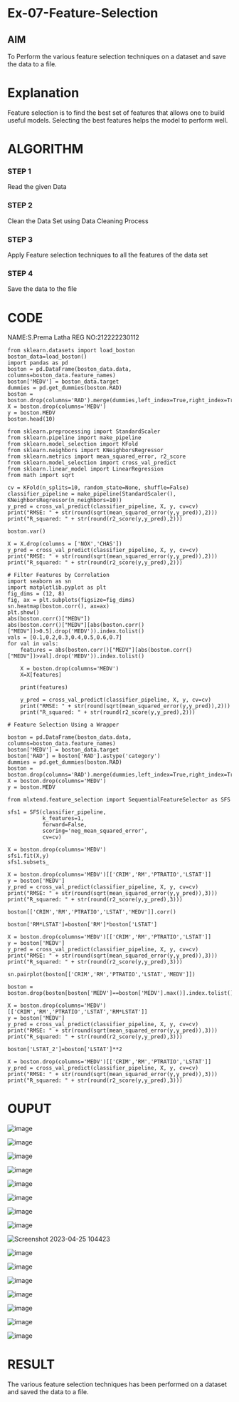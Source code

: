 # Ex-07-Feature-Selection
## AIM
To Perform the various feature selection techniques on a dataset and save the data to a file. 

# Explanation
Feature selection is to find the best set of features that allows one to build useful models.
Selecting the best features helps the model to perform well. 

# ALGORITHM
### STEP 1
Read the given Data
### STEP 2
Clean the Data Set using Data Cleaning Process
### STEP 3
Apply Feature selection techniques to all the features of the data set
### STEP 4
Save the data to the file


# CODE
NAME:S.Prema Latha
REG NO:212222230112

```
from sklearn.datasets import load_boston
boston_data=load_boston()
import pandas as pd
boston = pd.DataFrame(boston_data.data, columns=boston_data.feature_names)
boston['MEDV'] = boston_data.target
dummies = pd.get_dummies(boston.RAD)
boston = boston.drop(columns='RAD').merge(dummies,left_index=True,right_index=True)
X = boston.drop(columns='MEDV')
y = boston.MEDV
boston.head(10)

from sklearn.preprocessing import StandardScaler
from sklearn.pipeline import make_pipeline
from sklearn.model_selection import KFold
from sklearn.neighbors import KNeighborsRegressor
from sklearn.metrics import mean_squared_error, r2_score
from sklearn.model_selection import cross_val_predict
from sklearn.linear_model import LinearRegression
from math import sqrt

cv = KFold(n_splits=10, random_state=None, shuffle=False)
classifier_pipeline = make_pipeline(StandardScaler(), KNeighborsRegressor(n_neighbors=10))
y_pred = cross_val_predict(classifier_pipeline, X, y, cv=cv)
print("RMSE: " + str(round(sqrt(mean_squared_error(y,y_pred)),2)))
print("R_squared: " + str(round(r2_score(y,y_pred),2)))

boston.var()

X = X.drop(columns = ['NOX','CHAS'])
y_pred = cross_val_predict(classifier_pipeline, X, y, cv=cv)
print("RMSE: " + str(round(sqrt(mean_squared_error(y,y_pred)),2)))
print("R_squared: " + str(round(r2_score(y,y_pred),2)))

# Filter Features by Correlation
import seaborn as sn
import matplotlib.pyplot as plt
fig_dims = (12, 8)
fig, ax = plt.subplots(figsize=fig_dims)
sn.heatmap(boston.corr(), ax=ax)
plt.show()
abs(boston.corr()["MEDV"])
abs(boston.corr()["MEDV"][abs(boston.corr()["MEDV"])>0.5].drop('MEDV')).index.tolist()
vals = [0.1,0.2,0.3,0.4,0.5,0.6,0.7]
for val in vals:
    features = abs(boston.corr()["MEDV"][abs(boston.corr()["MEDV"])>val].drop('MEDV')).index.tolist()
    
    X = boston.drop(columns='MEDV')
    X=X[features]
    
    print(features)

    y_pred = cross_val_predict(classifier_pipeline, X, y, cv=cv)
    print("RMSE: " + str(round(sqrt(mean_squared_error(y,y_pred)),2)))
    print("R_squared: " + str(round(r2_score(y,y_pred),2)))

# Feature Selection Using a Wrapper

boston = pd.DataFrame(boston_data.data, columns=boston_data.feature_names)
boston['MEDV'] = boston_data.target
boston['RAD'] = boston['RAD'].astype('category')
dummies = pd.get_dummies(boston.RAD)
boston = boston.drop(columns='RAD').merge(dummies,left_index=True,right_index=True)
X = boston.drop(columns='MEDV')
y = boston.MEDV

from mlxtend.feature_selection import SequentialFeatureSelector as SFS

sfs1 = SFS(classifier_pipeline, 
           k_features=1, 
           forward=False, 
           scoring='neg_mean_squared_error',
           cv=cv)

X = boston.drop(columns='MEDV')
sfs1.fit(X,y)
sfs1.subsets_

X = boston.drop(columns='MEDV')[['CRIM','RM','PTRATIO','LSTAT']]
y = boston['MEDV']
y_pred = cross_val_predict(classifier_pipeline, X, y, cv=cv)
print("RMSE: " + str(round(sqrt(mean_squared_error(y,y_pred)),3)))
print("R_squared: " + str(round(r2_score(y,y_pred),3)))

boston[['CRIM','RM','PTRATIO','LSTAT','MEDV']].corr()

boston['RM*LSTAT']=boston['RM']*boston['LSTAT']

X = boston.drop(columns='MEDV')[['CRIM','RM','PTRATIO','LSTAT']]
y = boston['MEDV']
y_pred = cross_val_predict(classifier_pipeline, X, y, cv=cv)
print("RMSE: " + str(round(sqrt(mean_squared_error(y,y_pred)),3)))
print("R_squared: " + str(round(r2_score(y,y_pred),3)))

sn.pairplot(boston[['CRIM','RM','PTRATIO','LSTAT','MEDV']])

boston = boston.drop(boston[boston['MEDV']==boston['MEDV'].max()].index.tolist())

X = boston.drop(columns='MEDV')[['CRIM','RM','PTRATIO','LSTAT','RM*LSTAT']]
y = boston['MEDV']
y_pred = cross_val_predict(classifier_pipeline, X, y, cv=cv)
print("RMSE: " + str(round(sqrt(mean_squared_error(y,y_pred)),3)))
print("R_squared: " + str(round(r2_score(y,y_pred),3)))

boston['LSTAT_2']=boston['LSTAT']**2

X = boston.drop(columns='MEDV')[['CRIM','RM','PTRATIO','LSTAT']]
y_pred = cross_val_predict(classifier_pipeline, X, y, cv=cv)
print("RMSE: " + str(round(sqrt(mean_squared_error(y,y_pred)),3)))
print("R_squared: " + str(round(r2_score(y,y_pred),3)))

```
# OUPUT

![image](https://user-images.githubusercontent.com/120620842/234179786-0f0a6f7f-767d-4b66-b580-c8f2f6dd87f2.png)

![image](https://user-images.githubusercontent.com/120620842/234179861-9e88c1d0-aad7-49e4-93cf-c86d6bb8d663.png)

![image](https://user-images.githubusercontent.com/120620842/234179942-a6ec721f-058f-43db-8e3b-e39bc0297701.png)

![image](https://user-images.githubusercontent.com/120620842/234179985-e28623d6-9ede-46cd-a6ff-7188ca785503.png)

![image](https://user-images.githubusercontent.com/120620842/234180117-3996796f-7a2a-4ff2-a953-e04546f64600.png)

![image](https://user-images.githubusercontent.com/120620842/234180255-e4de13d0-6e9d-4eea-9884-a823f3d513ca.png)

![image](https://user-images.githubusercontent.com/120620842/234180319-51866abd-8dff-4c95-b8d1-adf23d29e6b0.png)

![image](https://user-images.githubusercontent.com/120620842/234180389-a9900ec2-ed8d-4423-be17-ea57376b8645.png)

![Screenshot 2023-04-25 104423](https://user-images.githubusercontent.com/120620842/234180534-1cbd3ecb-97d7-4f87-a769-0e930c7bf408.png)

![image](https://user-images.githubusercontent.com/120620842/234180622-679bb9f5-11b6-42de-9578-7a31ffbdbec0.png)

![image](https://user-images.githubusercontent.com/120620842/234180691-fa057211-7d34-4696-ae82-5901b1196c90.png)

![image](https://user-images.githubusercontent.com/120620842/234180742-8df9236e-9e49-4172-a071-079a19458a0f.png)

![image](https://user-images.githubusercontent.com/120620842/234180821-751ca2bf-054f-49f0-8383-0d17f9e32805.png)

![image](https://user-images.githubusercontent.com/120620842/234180902-0b74fba9-6445-42fc-9ea0-a771c780e466.png)

![image](https://user-images.githubusercontent.com/120620842/234181176-ad355ada-6b3d-4271-95ee-7dfc77dc69c5.png)

![image](https://user-images.githubusercontent.com/120620842/234181252-9714152d-03ad-4419-8ea9-3aacfbc785dd.png)

# RESULT
The various feature selection techniques has been performed on a dataset and saved the data to a file.
